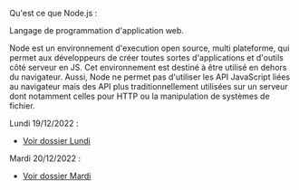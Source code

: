Qu'est ce que Node.js :

Langage de programmation d'application web.

Node est un environnement d'execution open source, multi plateforme, qui permet aux développeurs de créer toutes sortes d'applications et d'outils côté serveur en JS. 
Cet environnement est destiné à être utilisé en dehors du navigateur. 
Aussi, Node ne permet pas d'utiliser les API JavaScript liées au navigateur mais des API plus traditionnellement utilisées sur un serveur dont notamment celles pour HTTP ou la manipulation de systèmes de fichier.

Lundi 19/12/2022 :
- <a href="https://github.com/anthornade/IsitechNodeJS/tree/main/lundi">Voir dossier Lundi</a>

Mardi 20/12/2022 :
- <a href="https://github.com/anthornade/IsitechNodeJS/tree/main/mardi">Voir dossier Mardi</a>
 
